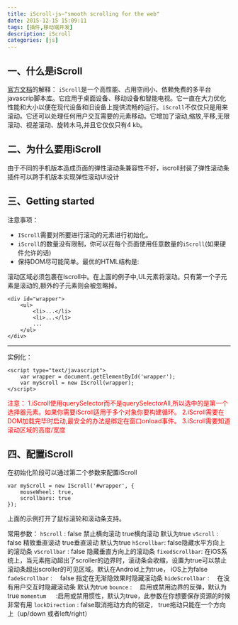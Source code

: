 ```yaml
---
title: iScroll-js—"smooth scrolling for the web"
date: 2015-12-15 15:09:11
tags: [插件,移动端开发]
description: iScroll
categories: [js]
---
```


## 一、什么是iScroll

[官方文档](http://iscrolljs.com/)的解释：
`iScroll`是一个高性能、占用空间小、依赖免费的多平台javascrip脚本库。它应用于桌面设备、移动设备和智能电视。它一直在大力优化性能和大小以便在现代设备和旧设备上提供流畅的运行。`iScroll`不仅仅只是用来滚动。它还可以处理任何用户交互需要的元素移动。它增加了滚动,缩放,平移,无限滚动、视差滚动、旋转木马,并且它仅仅只有4 kb。

<!-- more -->
## 二、为什么要用iScroll
由于不同的手机版本造成页面的弹性滚动条兼容性不好，iscroll封装了弹性滚动条插件可以跨手机版本实现弹性滚动UI设计

## 三、Getting started

注意事项：

+ `IScroll`需要对所要进行滚动的元素进行初始化。
+ `iScroll`的数量没有限制，你可以在每个页面使用任意数量的`iScroll`(如果硬件允许的话)　　
+ 保持DOM尽可能简单。最优的HTML结构是:

滚动区域必须包裹在Iscroll中。在上面的例子中,UL元素将滚动。只有第一个子元素是滚动的,额外的子元素则会被忽略掉。

	<div id="wrapper">
	    <ul>
	        <li>...</li>
	        <li>...</li>
	        ...
	    </ul>
	</div>

---

实例化：

	<script type="text/javascript">
		var wrapper = document.getElementById('wrapper');
		var myScroll = new IScroll(wrapper);
	</script>

<p style="color:red">注意：
1.iScroll使用querySelector而不是querySelectorAll,所以选中的是第一个选择器元素。如果你需要iScroll适用于多个对象你要构建循环。
2.iScroll需要在DOM加载完毕时启动,最安全的办法是绑定在窗口onload事件。
3.iScroll需要知道滚动区域的高度/宽度
</p>


## 四、配置iScroll
在初始化阶段可以通过第二个参数来配置iScroll

	var myScroll = new IScroll('#wrapper', {
	    mouseWheel: true,
	    scrollbars: true
	});

上面的示例打开了鼠标滚轮和滚动条支持。

常用参数：
`hScroll` :                false 禁止横向滚动 true横向滚动 默认为true
`vScroll`  :               false 精致垂直滚动 true垂直滚动 默认为true
`hScrollbar`:            false隐藏水平方向上的滚动条
`vScrollbar` :           false 隐藏垂直方向上的滚动条
`fixedScrollbar`:      在iOS系统上，当元素拖动超出了scroller的边界时，滚动条会收缩，设置为true可以禁止滚动条超出scroller的可见区域。默认在Android上为true， iOS上为false
`fadeScrollbar`  :　  false 指定在无渐隐效果时隐藏滚动条
`hideScrollbar`  :　  在没有用户交互时隐藏滚动条 默认为true
`bounce`         :  　启用或禁用边界的反弹，默认为true
`momentum`   　 :启用或禁用惯性，默认为true，此参数在你想要保存资源的时候非常有用
`lockDirection`    :   false取消拖动方向的锁定， true拖动只能在一个方向上（up/down 或者left/right）